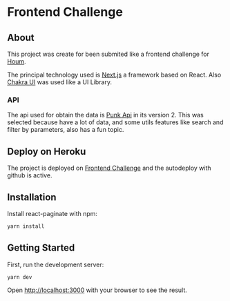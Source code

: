 # Frontend Challenge

## About
This project was create for been submited like a frontend challenge for [Houm](https://houm.com/cl).

The principal technology used is [Next.js](https://nextjs.org/) a framework based on React. Also [Chakra UI](https://chakra-ui.com/) was used like a UI Library.

### API
The api used for obtain the data is [Punk Api](https://punkapi.com/) in its version 2. This was selected because have a lot of data, and some utils features like search and filter by parameters, also has a fun topic.

## Deploy on Heroku
The project is deployed on [Frontend Challenge](https://desafio-houm.herokuapp.com/) and the autodeploy with github is active.

## Installation
Install react-paginate with npm:
```bash
yarn install
```

## Getting Started

First, run the development server:

```bash
yarn dev
```

Open [http://localhost:3000](http://localhost:3000) with your browser to see the result.

